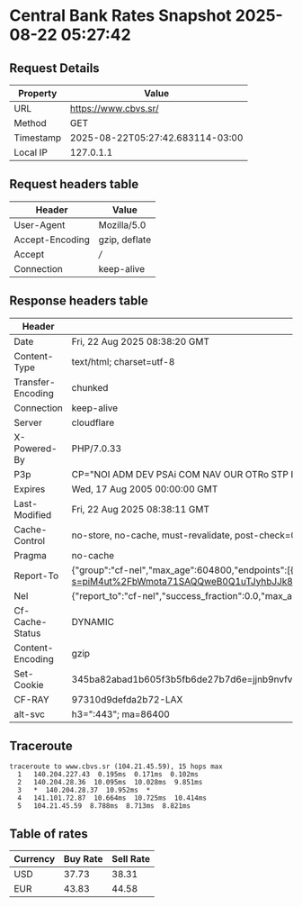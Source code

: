 # Central Bank Rates Snapshot 2025-08-22 05:27:42
## Request Details

| Property | Value |
|----------|-------|
| URL | https://www.cbvs.sr/ |
| Method | GET |
| Timestamp | 2025-08-22T05:27:42.683114-03:00 |
| Local IP | 127.0.1.1 |
    
## Request headers table

| Header | Value |
|--------|-------|
| User-Agent | Mozilla/5.0 |
| Accept-Encoding | gzip, deflate |
| Accept | */* |
| Connection | keep-alive |

    
## Response headers table
| Header | Value |
|--------|-------|
| Date | Fri, 22 Aug 2025 08:38:20 GMT |
| Content-Type | text/html; charset=utf-8 |
| Transfer-Encoding | chunked |
| Connection | keep-alive |
| Server | cloudflare |
| X-Powered-By | PHP/7.0.33 |
| P3p | CP="NOI ADM DEV PSAi COM NAV OUR OTRo STP IND DEM" |
| Expires | Wed, 17 Aug 2005 00:00:00 GMT |
| Last-Modified | Fri, 22 Aug 2025 08:38:11 GMT |
| Cache-Control | no-store, no-cache, must-revalidate, post-check=0, pre-check=0 |
| Pragma | no-cache |
| Report-To | {"group":"cf-nel","max_age":604800,"endpoints":[{"url":"https://a.nel.cloudflare.com/report/v4?s=piM4ut%2FbWmota71SAQQweB0Q1uTJyhbJJk8LJtwNGhktOE36Sm4wfEhGAQP2Ce%2Bchfh2GDKrvihCstJ2Z3EkRg0g0bsluKdGpMr6"}]} |
| Nel | {"report_to":"cf-nel","success_fraction":0.0,"max_age":604800} |
| Cf-Cache-Status | DYNAMIC |
| Content-Encoding | gzip |
| Set-Cookie | 345ba82abad1b605f3b5fb6de27b7d6e=jjnb9nvfvi4f2q9tij4u7c6dg2; HttpOnly; Path=/ |
| CF-RAY | 97310d9defda2b72-LAX |
| alt-svc | h3=":443"; ma=86400 |

## Traceroute 

```
traceroute to www.cbvs.sr (104.21.45.59), 15 hops max
  1   140.204.227.43  0.195ms  0.171ms  0.102ms 
  2   140.204.28.36  10.095ms  10.028ms  9.851ms 
  3   *  140.204.28.37  10.952ms  * 
  4   141.101.72.87  10.664ms  10.725ms  10.414ms 
  5   104.21.45.59  8.788ms  8.713ms  8.821ms 

```

## Table of rates

| Currency | Buy Rate | Sell Rate |
|----------|----------|-----------|
| USD | 37.73 | 38.31 |
| EUR | 43.83 | 44.58 |
